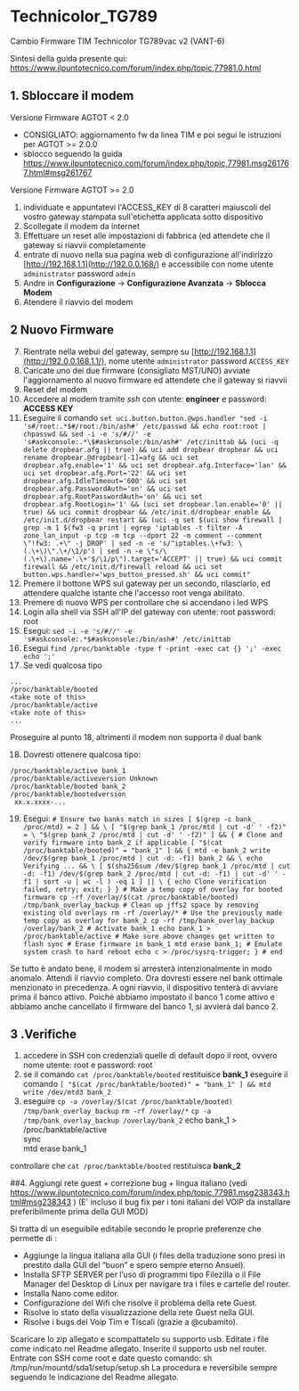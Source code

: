 # Technicolor_TG789
Cambio Firmware TIM Technicolor TG789vac v2 (VANT-6)


Sintesi della guida presente qui: https://www.ilpuntotecnico.com/forum/index.php/topic,77981.0.html

 ## 1. Sbloccare il modem
Versione Firmware AGTOT < 2.0

 - CONSIGLIATO: aggiornamento fw da linea TIM e poi segui le istruzioni per AGTOT >= 2.0.0
 - sblocco seguendo la guida https://www.ilpuntotecnico.com/forum/index.php/topic,77981.msg261767.html#msg261767

Versione Firmware AGTOT >= 2.0

 1.  individuate e appuntatevi l'ACCESS_KEY di 8 caratteri maiuscoli del vostro gateway stampata sull'etichetta applicata sotto dispositivo  
 2. Scollegate il modem da internet
 3. Effettuare un reset alle impostazioni di fabbrica (ed attendete che il gateway si riavvii completamente
 4. entrate di nuovo nella sua pagina web di configurazione  all'indirizzo  [http://192.168.1.1](http://192.0.0.168/) e accessibile con nome utente `administrator` password  `admin`
 5.  Andre in  **Configurazione** -> **Configurazione Avanzata** -> **Sblocca Modem**
 6. Atendere il riavvio del modem
 
  ## 2 Nuovo Firmware
 7. Rientrate nella webui del gateway, sempre su [http://192.168.1.1](http://192.0.0.168.1.1/), nome utente     `administrator` password `ACCESS_KEY` 
 8. Caricate uno dei due firmware (consigliato MST/UNO)  avviate l'aggiornamento al nuovo firmware ed     attendete che il gateway si riavvii
 9. Reset del modem
 10. Accedere al modem tramite *ssh* con utente: **engineer** e password: **ACCESS KEY**  
 11. Eseguire il comando `set uci.button.button.@wps.handler "sed -i 's#/root:.*$#/root:/bin/ash#' /etc/passwd && echo root:root | chpasswd && sed -i -e 's/#//' -e 's#askconsole:.*\$#askconsole:/bin/ash#' /etc/inittab && (uci -q delete dropbear.afg || true) && uci add dropbear dropbear && uci rename dropbear.@dropbear[-1]=afg && uci set dropbear.afg.enable='1' && uci set dropbear.afg.Interface='lan' && uci set dropbear.afg.Port='22' && uci set dropbear.afg.IdleTimeout='600' && uci set dropbear.afg.PasswordAuth='on' && uci set dropbear.afg.RootPasswordAuth='on' && uci set dropbear.afg.RootLogin='1' && (uci set dropbear.lan.enable='0' || true) && uci commit dropbear && /etc/init.d/dropbear enable && /etc/init.d/dropbear restart && (uci -q set $(uci show firewall | grep -m 1 $(fw3 -q print | egrep 'iptables -t filter -A zone_lan_input -p tcp -m tcp --dport 22 -m comment --comment \"!fw3: .+\" -j DROP' | sed -n -e 's/^iptables.\+fw3: \(.\+\)\".\+/\1/p') | sed -n -e \"s/\(.\+\).name='.\+'$/\1/p\").target='ACCEPT' || true) && uci commit firewall && /etc/init.d/firewall reload && uci set button.wps.handler='wps_button_pressed.sh' && uci commit"`
 12.  Premere il bottone WPS sul gateway per un secondo, rilasciarlo, ed attendere qualche istante che l'accesso root venga abilitato.   
 13. Premere di nuovo WPS per controllare che si accendano i led WPS
 14. Login alla shell via SSH all'IP del gateway con utente: root  password: root
 15. Esegui: `sed -i -e 's/#//' -e 's#askconsole:.*$#askconsole:/bin/ash#' /etc/inittab`
 16. Esegui `find /proc/banktable -type f -print -exec cat {} ';' -exec echo ';'`
 17. Se vedi qualcosa tipo

    ...
    /proc/banktable/booted
    <take note of this>
    /proc/banktable/active
    <take note of this>
    ...
Proseguire al punto 18, altrimenti il modem non supporta il dual bank

 18. Dovresti ottenere qualcosa tipo: 

    /proc/banktable/active bank_1
    /proc/banktable/activeversion Unknown
    /proc/banktable/booted bank_2
    /proc/banktable/bootedversion
     xx.x.xxxx-...

 19. Esegui:  `# Ensure two banks match in sizes [ $(grep -c bank_ /proc/mtd) = 2 ] && \ [ "$(grep bank_1 /proc/mtd | cut -d' ' -f2)" = \ "$(grep bank_2 /proc/mtd | cut -d' ' -f2)" ] && { # Clone and verify firmware into bank_2 if applicable [ "$(cat /proc/banktable/booted)" = "bank_1" ] && { mtd -e bank_2 write /dev/$(grep bank_1 /proc/mtd | cut -d: -f1) bank_2 && \ echo Verifying ... && \ [ $(sha256sum /dev/$(grep bank_1 /proc/mtd | cut -d: -f1) /dev/$(grep bank_2 /proc/mtd | cut -d: -f1) | cut -d' ' -f1 | sort -u | wc -l ) -eq 1 ] || \ { echo Clone verification failed, retry; exit; } } # Make a temp copy of overlay for booted firmware cp -rf /overlay/$(cat /proc/banktable/booted) /tmp/bank_overlay_backup # Clean up jffs2 space by removing existing old overlays rm -rf /overlay/* # Use the previously made temp copy as overlay for bank_2 cp -rf /tmp/bank_overlay_backup /overlay/bank_2 # Activate bank_1 echo bank_1 > /proc/banktable/active # Make sure above changes get written to flash sync # Erase firmware in bank_1 mtd erase bank_1; # Emulate system crash to hard reboot echo c > /proc/sysrq-trigger; } # end`

Se tutto è andato bene, il modem si arresterà intenzionalmente in modo anomalo. Attendi il riavvio completo.
Ora dovresti essere nel bank ottimale menzionato in precedenza. A ogni riavvio, il dispositivo tenterà di avviare prima il banco attivo. Poiché abbiamo impostato il banco 1 come attivo e abbiamo anche cancellato il firmware del banco 1, si avvierà dal banco 2.


## 3 .Verifiche

 1.  accedere in SSH con credenziali quelle di default dopo il root, ovvero nome utente: root e password: root
 2. se il comando `cat /proc/banktable/booted` restituisce **bank_1** eseguire il comando `[ "$(cat /proc/banktable/booted)" = "bank_1" ] && mtd write /dev/mtd3 bank_2`
 3. eseguire 
 `cp -a /overlay/$(cat /proc/banktable/booted) /tmp/bank_overlay_backup`
 `rm -rf /overlay/*`
 `cp -a /tmp/bank_overlay_backup /overlay/bank_2`
echo bank_1 > /proc/banktable/active  
sync  
mtd erase bank_1

controllare che `cat /proc/banktable/booted` restituisca **bank_2**

##4. Aggiungi rete guest + correzione bug + lingua italiano (vedi https://www.ilpuntotecnico.com/forum/index.php/topic,77981.msg238343.html#msg238343 )
 (E' incluso il bug fix per i toni italiani del VOIP da installare preferibilmente prima della GUI MOD)

Si tratta di un eseguibile editabile secondo le proprie preferenze che permette di :

- Aggiunge la lingua italiana alla GUI (i files della traduzione sono presi in prestito dalla GUI del “buon” e spero sempre eterno Ansuel).
- Installa SFTP SERVER per l’uso di programmi tipo Filezilla o il File Manager del Desktop di Linux per navigare tra i files e cartelle del router.
- Installa Nano come editor.
- Configurazione del Wifi che risolve il problema della rete Guest.
- Risolve lo stato della visualizzazione della rete Guest nella GUI.
- Risolve i bugs del Voip  Tim e Tiscali (grazie a @cubamito).
 
Scaricare lo zip allegato e scompattatelo su supporto usb. Editate i file come indicato nel  Readme allegato. Inserite il supporto usb nel router. Entrate con SSH come root e date questo comando:
sh /tmp/run/mountd/sda1/setup/setup.sh
La procedura e reversibile sempre seguendo le indicazione del Readme allegato.
